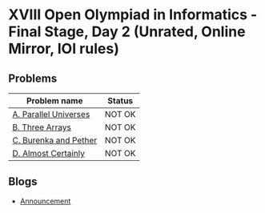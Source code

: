 # XVIII Open Olympiad in Informatics - Final Stage, Day 2 (Unrated, Online Mirror, IOI rules)

## Problems

|Problem name|Status|
|------------|---------|
| [A. Parallel Universes](problems/A._Parallel_Universes.md)|NOT OK|
| [B. Three Arrays](problems/B._Three_Arrays.md)|NOT OK|
| [C. Burenka and Pether](problems/C._Burenka_and_Pether.md)|NOT OK|
| [D. Almost Certainly](problems/D._Almost_Certainly.md)|NOT OK|
## Blogs

- [Announcement](blogs/Announcement.md)
